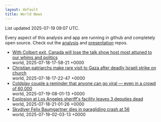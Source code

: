 ```yaml
---
layout: default
title: World News
---
```


<div markdown="0">
<div class="byline small text-muted">List updated <span class="datetime">2025-07-19 09:07 UTC</span>.</div>

<p>Every aspect of this analysis and app are running in github and completely open source. Check out the <a href="https://github.com/Castro-Media/Analysis">analysis</a> and <a href="https://github.com/Castro-Media/TopStoryReview.com">presentation</a> repos.</p>
<ul>
<li><a href='https://www.cbc.ca/news/entertainment/colbert-show-cancellation-canada-1.7588303?cmp=rss'>With Colbert exit, Canada will lose the talk show host most attuned to our whims and politics</a><div class='byline small text-muted'>world, <span class="datetime">2025-07-18-17-58-21 +0000</span></div></li>
<li><a href='https://www.cbc.ca/news/world/christian-patriarchs-gaza-visit-israeli-strike-church-1.7588353?cmp=rss'>Christian patriarchs make rare visit to Gaza after deadly Israeli strike on church</a><div class='byline small text-muted'>world, <span class="datetime">2025-07-18-17-22-47 +0000</span></div></li>
<li><a href='https://www.cbc.ca/news/coldplay-viral-video-surveillance-1.7588810?cmp=rss'>Coldplay couple a reminder that anyone can go viral &#8212; even in a crowd of 60,000</a><div class='byline small text-muted'>world, <span class="datetime">2025-07-19-08-01-13 +0000</span></div></li>
<li><a href='https://www.cbc.ca/news/world/los-angeles-sheriffs-facility-explosion-deputies-killed-1.7588970?cmp=rss'>Explosion at Los Angeles sheriff's facility leaves 3 deputies dead</a><div class='byline small text-muted'>world, <span class="datetime">2025-07-18-21-01-26 +0000</span></div></li>
<li><a href='https://www.cbc.ca/player/play/9.6837986?cmp=rss'>Skydiver Felix Baumgartner dies in paragliding crash at 56</a><div class='byline small text-muted'>world, <span class="datetime">2025-07-19-02-03-13 +0000</span></div></li>
</ul>
</div>
